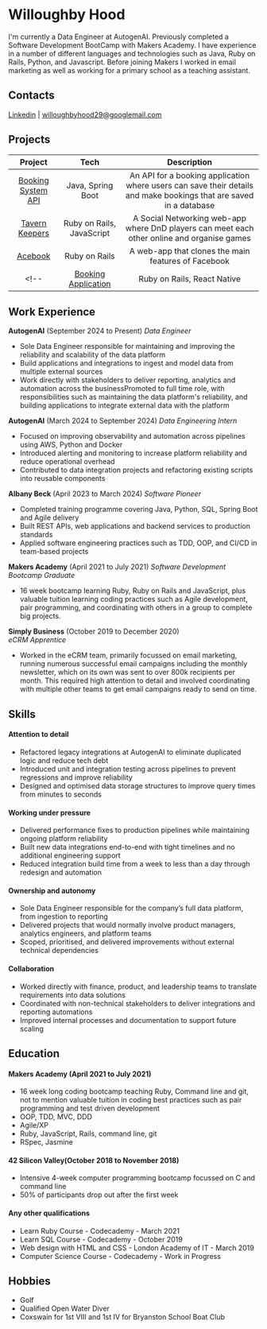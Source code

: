 # Willoughby Hood

I'm currently a Data Engineer at AutogenAI. Previously completed a Software Development BootCamp with Makers Academy.
I have experience in a number of different languages and technologies such as Java, Ruby on Rails, Python, and Javascript. Before joining Makers I worked in email marketing as well as working for a primary school as a teaching assistant.

## Contacts

[Linkedin](https://www.linkedin.com/in/willoughbyhood/) | <willoughbyhood29@googlemail.com> 

## Projects

|     Project    |            Tech           |                                         Description                                         |
|:--------------:|:-------------------------:|:-------------------------------------------------------------------------------------------:|
| [Booking System API](https://github.com/Wh3g/haircut_booking.git) | Java, Spring Boot | An API for a booking application where users can save their details and make bookings that are saved in a database |
| [Tavern Keepers](https://github.com/jennybell/dnd-finder.git) | Ruby on Rails, JavaScript | A Social Networking web-app where DnD players can meet each other online and organise games |
|     [Acebook](https://github.com/Wh3g/Acebook-The-Wallies.git)    |       Ruby on Rails       |                     A web-app that clones the main features of Facebook                     |
<!-- | [Booking Application](https://github.com/Wh3g/booking_cal_web.git) | Ruby on Rails, React Native | (Work in progress) A booking system for a hairdressing business,  where customers can book appointments online, and the client can manage their calendar on a mobile app | -->

<!-- ![Willoughby Hood's GitHub stats](https://github-readme-stats-ruby-one.vercel.app/api?username=wh3g&show_icons=true&theme=radical) -->

## Work Experience

**AutogenAI** (September 2024 to Present)
_Data Engineer_

- Sole Data Engineer responsible for maintaining and improving the reliability and scalability of the data platform
- Build applications and integrations to ingest and model data from multiple external sources
- Work directly with stakeholders to deliver reporting, analytics and automation across the businessPromoted to full time role, with responsibilities such as maintaining the data platform's reliability, and building applications to integrate external data with the platform

**AutogenAI** (March 2024 to September 2024)
_Data Engineering Intern_

- Focused on improving observability and automation across pipelines using AWS, Python and Docker
- Introduced alerting and monitoring to increase platform reliability and reduce operational overhead
- Contributed to data integration projects and refactoring existing scripts into reusable components

**Albany Beck** (April 2023 to March 2024)
_Software Pioneer_

- Completed training programme covering Java, Python, SQL, Spring Boot and Agile delivery
- Built REST APIs, web applications and backend services to production standards
- Applied software engineering practices such as TDD, OOP, and CI/CD in team-based projects

**Makers Academy** (April 2021 to July 2021)
_Software Development Bootcamp Graduate_

- 16 week bootcamp learning Ruby, Ruby on Rails and JavaScript, plus valuable tuition learning coding practices such as Agile development, pair programming, and coordinating with others in a group to complete big projects.

**Simply Business** (October 2019 to December 2020)  
_eCRM Apprentice_

- Worked in the eCRM team, primarily focussed on email marketing, running numerous successful email campaigns including the monthly newsletter, which on its own was sent to over 800k recipients per month. This required high attention to detail and involved coordinating with multiple other teams to get email campaigns ready to send on time.

## Skills

#### Attention to detail

- Refactored legacy integrations at AutogenAI to eliminate duplicated logic and reduce tech debt  
- Introduced unit and integration testing across pipelines to prevent regressions and improve reliability  
- Designed and optimised data storage structures to improve query times from minutes to seconds

#### Working under pressure
- Delivered performance fixes to production pipelines while maintaining ongoing platform reliability  
- Built new data integrations end-to-end with tight timelines and no additional engineering support  
- Reduced integration build time from a week to less than a day through redesign and automation

#### Ownership and autonomy
- Sole Data Engineer responsible for the company’s full data platform, from ingestion to reporting  
- Delivered projects that would normally involve product managers, analytics engineers, and platform teams  
- Scoped, prioritised, and delivered improvements without external technical dependencies

#### Collaboration
- Worked directly with finance, product, and leadership teams to translate requirements into data solutions  
- Coordinated with non-technical stakeholders to deliver integrations and reporting automations  
- Improved internal processes and documentation to support future scaling
## Education

#### Makers Academy (April 2021 to July 2021)

- 16 week long coding bootcamp teaching Ruby, Command line and git, not to mention valuable tuition in coding best practices such as pair programming and test driven development
- OOP, TDD, MVC, DDD
- Agile/XP
- Ruby, JavaScript, Rails, command line, git
- RSpec, Jasmine

#### 42 Silicon Valley(October 2018 to November 2018)

- Intensive 4-week computer programming bootcamp focussed on C and command line
- 50% of participants drop out after the first week

#### Any other qualifications

- Learn Ruby Course - Codecademy - March 2021
- Learn SQL Course - Codecademy - October 2019
- Web design with HTML and CSS - London Academy of IT - March 2019
- Computer Science Course - Codecademy - Work in Progress

## Hobbies

- Golf
- Qualified Open Water Diver
- Coxswain for 1st VIII and 1st IV for Bryanston School Boat Club
